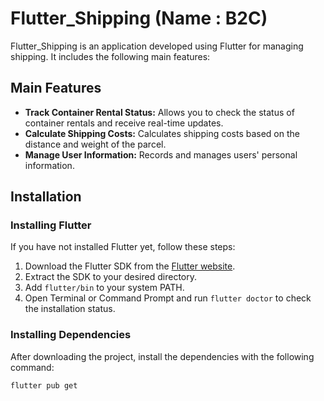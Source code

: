 # Flutter_Shipping (Name : B2C)

Flutter_Shipping is an application developed using Flutter for managing shipping. It includes the following main features:

## Main Features
- **Track Container Rental Status:** Allows you to check the status of container rentals and receive real-time updates.
- **Calculate Shipping Costs:** Calculates shipping costs based on the distance and weight of the parcel.
- **Manage User Information:** Records and manages users' personal information.

## Installation

### Installing Flutter
If you have not installed Flutter yet, follow these steps:
1. Download the Flutter SDK from the [Flutter website](https://flutter.dev/docs/get-started/install).
2. Extract the SDK to your desired directory.
3. Add `flutter/bin` to your system PATH.
4. Open Terminal or Command Prompt and run `flutter doctor` to check the installation status.

### Installing Dependencies
After downloading the project, install the dependencies with the following command:
```bash
flutter pub get
